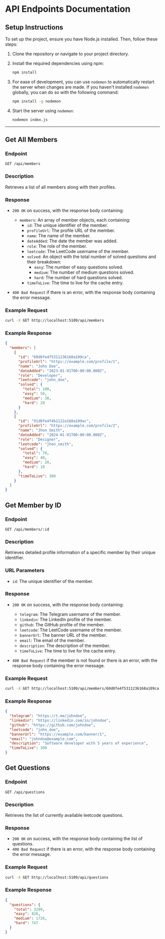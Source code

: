 # API Endpoints Documentation

## Setup Instructions

To set up the project, ensure you have Node.js installed. Then, follow these steps:

1. Clone the repository or navigate to your project directory.
2. Install the required dependencies using npm:

   ```bash
   npm install
   ```

3. For ease of development, you can use `nodemon` to automatically restart the server when changes are made. If you haven't installed `nodemon` globally, you can do so with the following command:

   ```bash
   npm install -g nodemon
   ```

4. Start the server using `nodemon`:

   ```bash
   nodemon index.js
   ```

---

## Get All Members

### Endpoint

`GET /api/members`

### Description

Retrieves a list of all members along with their profiles.

### Response

- `200 OK` on success, with the response body containing:

  - `members`: An array of member objects, each containing:
    - `id`: The unique identifier of the member.
    - `profileUrl`: The profile URL of the member.
    - `name`: The name of the member.
    - `dateAdded`: The date the member was added.
    - `role`: The role of the member.
    - `leetcode`: The LeetCode username of the member.
    - `solved`: An object with the total number of solved questions and their breakdown:
      - `easy`: The number of easy questions solved.
      - `medium`: The number of medium questions solved.
      - `hard`: The number of hard questions solved.
    - `timeToLive`: The time to live for the cache entry.

- `400 Bad Request` if there is an error, with the response body containing the error message.

### Example Request

```bash
curl -X GET http://localhost:5109/api/members
```

### Example Response

```json
{
  "members": [
    {
      "id": "60d0fe4f5311236168a109ca",
      "profileUrl": "https://example.com/profile/1",
      "name": "John Doe",
      "dateAdded": "2023-01-01T00:00:00.000Z",
      "role": "Developer",
      "leetcode": "john_doe",
      "solved": {
        "total": 100,
        "easy": 50,
        "medium": 30,
        "hard": 20
      }
    },
    {
      "id": "91d0fe4f4b1122a168a109ac",
      "profileUrl": "https://example.com/profile/2",
      "name": "Jhon Smith",
      "dateAdded": "2024-01-01T00:00:00.000Z",
      "role": "Designer",
      "leetcode": "jhon_smith",
      "solved": {
        "total": 70,
        "easy": 40,
        "medium": 20,
        "hard": 10
      },
      "timeToLive": 300
    }
  ]
}
```

## Get Member by ID

### Endpoint

`GET /api/members/:id`

### Description

Retrieves detailed profile information of a specific member by their unique identifier.

### URL Parameters

- `id`: The unique identifier of the member.

### Response

- `200 OK` on success, with the response body containing:

  - `telegram`: The Telegram username of the member.
  - `linkedin`: The LinkedIn profile of the member.
  - `github`: The GitHub profile of the member.
  - `leetcode`: The LeetCode username of the member.
  - `bannerUrl`: The banner URL of the member.
  - `email`: The email of the member.
  - `description`: The description of the member.
  - `timeToLive`: The time to live for the cache entry.

- `400 Bad Request` if the member is not found or there is an error, with the response body containing the error message.

### Example Request

```bash
curl -X GET http://localhost:5109/api/members/60d0fe4f5311236168a109ca
```

### Example Response

```json
{
  "telegram": "https://t.me/johndoe",
  "linkedin": "https://linkedin.com/in/johndoe",
  "github": "https://github.com/johndoe",
  "leetcode": "john_doe",
  "bannerUrl": "https://example.com/banner/1",
  "email": "johndoe@example.com",
  "description": "Software developer with 5 years of experience",
  "timeToLive": 300
}
```

## Get Questions

### Endpoint

`GET /api/questions`

### Description

Retrieves the list of currently available leetcode questions.

### Response

- `200 OK` on success, with the response body containing the list of questions.
- `400 Bad Request` if there is an error, with the response body containing the error message.

### Example Request

```bash
curl -X GET http://localhost:5109/api/questions
```

### Example Response

```json
{
  "questions": {
    "total": 3299,
    "easy": 826,
    "medium": 1726,
    "hard": 747
  }
}
```

